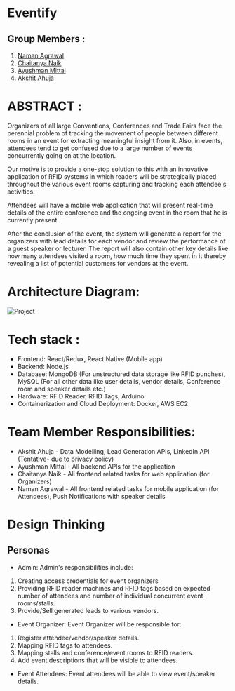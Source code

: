 # Eventify

## Group Members :
1. [Naman Agrawal](https://github.com/agrawalnaman)
2. [Chaitanya Naik](https://github.com/chets619)
3. [Ayushman Mittal](https://github.com/ayushman264)
4. [Akshit Ahuja](https://github.com/ahuja101992)

# ABSTRACT : 

Organizers of all large Conventions, Conferences and Trade Fairs face the perennial problem of tracking the movement of people between different rooms in an event for extracting meaningful insight from it. Also, in events, attendees tend to get confused due to a large number of events concurrently going on at the location.
 
Our motive is to provide a one-stop solution to this with an innovative application of RFID systems in which readers will be strategically placed throughout the various event rooms capturing and tracking each attendee's activities.
 
Attendees will have a mobile web application that will present real-time details of the entire conference and the ongoing event in the room that he is currently present.
 
After the conclusion of the event, the system will generate a report for the organizers with lead details for each vendor and review the performance of a guest speaker or lecturer. The report will also contain other key details like how many attendees visited a room, how much time they spent in it thereby revealing a list of potential customers for vendors at the event.

# Architecture Diagram:

![Project](https://user-images.githubusercontent.com/44868546/66625784-93e90380-ebaa-11e9-9733-1dae0b8a44a2.jpg)

# Tech stack : 

* Frontend: React/Redux, React Native (Mobile app)
* Backend: Node.js
* Database: MongoDB (For unstructured data storage like RFID punches), MySQL (For all other data like user details, vendor details, Conference room and speaker details etc.)
* Hardware: RFID Reader, RFID Tags, Arduino
* Containerization and Cloud Deployment: Docker, AWS EC2

# Team Member Responsibilities:

* Akshit Ahuja - Data Modelling, Lead Generation APIs, LinkedIn API (Tentative- due to privacy policy)
* Ayushman Mittal - All backend APIs for the application
* Chaitanya Naik - All frontend related tasks for web application (for Organizers)
* Naman Agrawal - All frontend related tasks for mobile application (for Attendees), Push Notifications with speaker details

# Design Thinking
## Personas
* Admin: Admin's responsibilities include:
 1. Creating access credentials for event organizers
 2. Providing RFID reader machines and RFID tags based on expected number of attendees and number of individual concurrent event rooms/stalls.
 3. Provide/Sell generated leads to various vendors.

* Event Organizer: Event Organizer will be responsible for:
 1. Register attendee/vendor/speaker details.
 2. Mapping RFID tags to attendees.
 3. Mapping stalls and conference/event rooms to RFID readers.
 4. Add event descriptions that will be visible to attendees.
 
* Event Attendees: Event attendees will be able to view event/speaker details.
